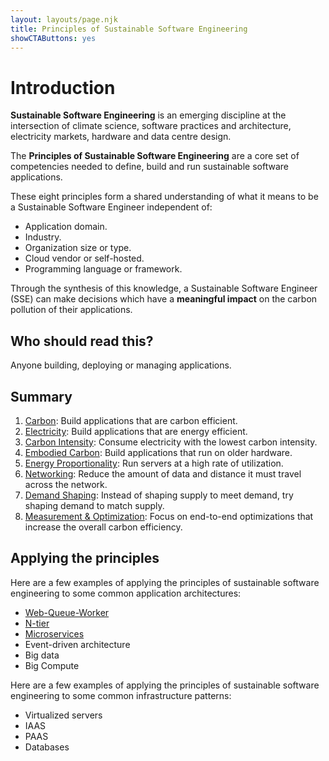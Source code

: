 ```yaml
---
layout: layouts/page.njk
title: Principles of Sustainable Software Engineering
showCTAButtons: yes
---
```

# Introduction

**Sustainable Software Engineering** is an emerging discipline at the intersection of climate science, software practices and architecture, electricity markets, hardware and data centre design. 

The **Principles of Sustainable Software Engineering** are a core set of competencies needed to define, build and run sustainable software applications. 

These eight principles form a shared understanding of what it means to be a Sustainable Software Engineer independent of:

*   Application domain.
*   Industry.
*   Organization size or type.
*   Cloud vendor or self-hosted.
*   Programming language or framework.

Through the synthesis of this knowledge, a Sustainable Software Engineer (SSE) can make decisions which have a **meaningful impact** on the carbon pollution of their applications.

## Who should read this?

Anyone building, deploying or managing applications.

## Summary

1. [Carbon](principles/carbon/): Build applications that are carbon efficient.
2. [Electricity](principles/electricity/): Build applications that are energy efficient.
3. [Carbon Intensity](principles/carbon-intensity/): Consume electricity with the lowest carbon intensity.
4. [Embodied Carbon](principles/embodied-carbon/): Build applications that run on older hardware.
5. [Energy Proportionality](principles/energy-proportionality/): Run servers at a high rate of utilization.
6. [Networking](principles/networking/): Reduce the amount of data and distance it must travel across the network.
7. [Demand Shaping](principles/demand-shaping/): Instead of shaping supply to meet demand, try shaping demand to match supply.
8. [Measurement & Optimization](principles/measurement/): Focus on end-to-end optimizations that increase the overall carbon efficiency.

## Applying the principles

Here are a few examples of applying the principles of sustainable software engineering to some common application architectures:

* [Web-Queue-Worker](principles/applied/web-queue-worker/)
* [N-tier](principles/applied/n-tier/)
* [Microservices](principles/applied/microservices/) 
* Event-driven architecture
* Big data
* Big Compute
 
Here are a few examples of applying the principles of sustainable software engineering to some common infrastructure patterns:
 
* Virtualized servers
* IAAS
* PAAS
* Databases
